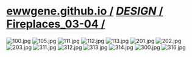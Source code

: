 ﻿
# [ewwgene.github.io /](https://ewwgene.github.io/) [_DESIGN_ /](https://ewwgene.github.io/DESIGN) [Fireplaces_03-04 /](https://ewwgene.github.io/Fireplaces_03-04)

<a id="100"></a> ![100.jpg](https://ewwgene.github.io/Fireplaces_03-04/100.jpg)
<a id="105"></a> ![105.jpg](https://ewwgene.github.io/Fireplaces_03-04/105.jpg)
<a id="111"></a> ![111.jpg](https://ewwgene.github.io/Fireplaces_03-04/111.jpg)
<a id="112"></a> ![112.jpg](https://ewwgene.github.io/Fireplaces_03-04/112.jpg)
<a id="113"></a> ![113.jpg](https://ewwgene.github.io/Fireplaces_03-04/113.jpg)
<a id="201m"></a> ![201.jpg](https://ewwgene.github.io/Fireplaces_03-04/Making/201.jpg)
<a id="202m"></a> ![202.jpg](https://ewwgene.github.io/Fireplaces_03-04/Making/202.jpg)
<a id="203m"></a> ![203.jpg](https://ewwgene.github.io/Fireplaces_03-04/Making/203.jpg)
<a id="311m"></a> ![311.jpg](https://ewwgene.github.io/Fireplaces_03-04/Making/311.jpg)
<a id="312m"></a> ![312.jpg](https://ewwgene.github.io/Fireplaces_03-04/Making/312.jpg)
<a id="313m"></a> ![313.jpg](https://ewwgene.github.io/Fireplaces_03-04/Making/313.jpg)
<a id="314m"></a> ![314.jpg](https://ewwgene.github.io/Fireplaces_03-04/Making/314.jpg)
<a id="300"></a> ![300.jpg](https://ewwgene.github.io/Fireplaces_03-04/300.jpg)
<a id="316"></a> ![316.jpg](https://ewwgene.github.io/Fireplaces_03-04/316.jpg)

